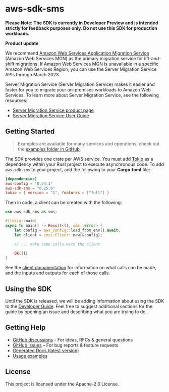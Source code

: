 # aws-sdk-sms

**Please Note: The SDK is currently in Developer Preview and is intended strictly for
feedback purposes only. Do not use this SDK for production workloads.**

__Product update__

We recommend [Amazon Web Services Application Migration Service](http://aws.amazon.com/application-migration-service) (Amazon Web Services MGN) as the primary migration service for lift-and-shift migrations. If Amazon Web Services MGN is unavailable in a specific Amazon Web Services Region, you can use the Server Migration Service APIs through March 2023.

Server Migration Service (Server Migration Service) makes it easier and faster for you to migrate your on-premises workloads to Amazon Web Services. To learn more about Server Migration Service, see the following resources:
  - [Server Migration Service product page](http://aws.amazon.com/server-migration-service/)
  - [Server Migration Service User Guide](https://docs.aws.amazon.com/server-migration-service/latest/userguide/)

## Getting Started

> Examples are available for many services and operations, check out the
> [examples folder in GitHub](https://github.com/awslabs/aws-sdk-rust/tree/main/examples).

The SDK provides one crate per AWS service. You must add [Tokio](https://crates.io/crates/tokio)
as a dependency within your Rust project to execute asynchronous code. To add `aws-sdk-sms` to
your project, add the following to your **Cargo.toml** file:

```toml
[dependencies]
aws-config = "0.54.1"
aws-sdk-sms = "0.25.0"
tokio = { version = "1", features = ["full"] }
```

Then in code, a client can be created with the following:

```rust
use aws_sdk_sms as sms;

#[tokio::main]
async fn main() -> Result<(), sms::Error> {
    let config = aws_config::load_from_env().await;
    let client = sms::Client::new(&config);

    // ... make some calls with the client

    Ok(())
}
```

See the [client documentation](https://docs.rs/aws-sdk-sms/latest/aws_sdk_sms/client/struct.Client.html)
for information on what calls can be made, and the inputs and outputs for each of those calls.

## Using the SDK

Until the SDK is released, we will be adding information about using the SDK to the
[Developer Guide](https://docs.aws.amazon.com/sdk-for-rust/latest/dg/welcome.html). Feel free to suggest
additional sections for the guide by opening an issue and describing what you are trying to do.

## Getting Help

* [GitHub discussions](https://github.com/awslabs/aws-sdk-rust/discussions) - For ideas, RFCs & general questions
* [GitHub issues](https://github.com/awslabs/aws-sdk-rust/issues/new/choose) – For bug reports & feature requests
* [Generated Docs (latest version)](https://awslabs.github.io/aws-sdk-rust/)
* [Usage examples](https://github.com/awslabs/aws-sdk-rust/tree/main/examples)

## License

This project is licensed under the Apache-2.0 License.


